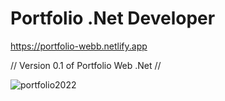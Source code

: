# Portfolio .Net Developer

https://portfolio-webb.netlify.app

// Version 0.1 of Portfolio Web .Net //

![portfolio2022](https://user-images.githubusercontent.com/60682975/197394729-206e1b21-06de-4350-bd3c-449f649cc4b1.PNG)
